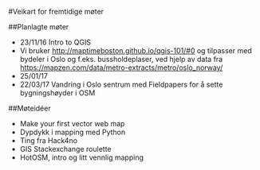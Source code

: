 #Veikart for fremtidige møter

##Planlagte møter

* 23/11/16 Intro to QGIS
 * Vi bruker http://maptimeboston.github.io/qgis-101/#0 og tilpasser med bydeler i Oslo og f.eks. bussholdeplaser, ved hjelp av data fra https://mapzen.com/data/metro-extracts/metro/oslo_norway/
* 25/01/17 
* 22/03/17 Vandring i Oslo sentrum med Fieldpapers for å sette bygningshøyder i OSM

##Møteidéer

* Make your first vector web map
* Dypdykk i mapping med Python
* Ting fra Hack4no
* GIS Stackexchange roulette
* HotOSM, intro og litt vennlig mapping
